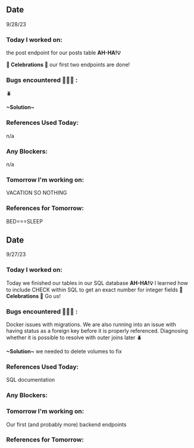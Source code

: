 ## Date

9/28/23

### Today I worked on:

the post endpoint for our posts table
**AH-HA!💡**

**🎉 Celebrations 🎉**
our first two endpoints are done!

### Bugs encountered 🐛🐞🐜 :

🪲

**\~Solution~**

### References Used Today:

n/a

### Any Blockers:

n/a

### Tomorrow I'm working on:

VACATION SO NOTHING

### References for Tomorrow:

BED===SLEEP

## Date

9/27/23

### Today I worked on:

Today we finished our tables in our SQL database
**AH-HA!💡**
I learned how to include CHECK within SQL to get an exact number for integer fields
**🎉 Celebrations 🎉**
Go us!

### Bugs encountered 🐛🐞🐜 :

Docker issues with migrations. We are also running into an issue with having status as a foreign key before it is properly referenced. Diagnosing whether it is possible to resolve with outer joins later
🪲

**\~Solution~**
we needed to delete volumes to fix

### References Used Today:

SQL documentation

### Any Blockers:

### Tomorrow I'm working on:

Our first (and probably more) backend endpoints

### References for Tomorrow:
